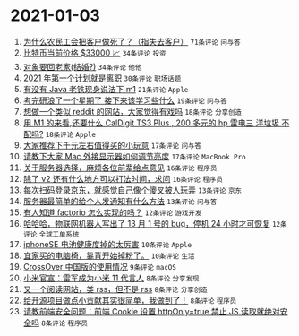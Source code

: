 # 2021-01-03

1. [为什么农民工会把客户做死了？（指失去客户）](https://www.v2ex.com/t/741218) `71条评论` `问与答`
1. [比特币当前价格 $33000 📈](https://www.v2ex.com/t/741190) `34条评论` `投资`
1. [对象要回老家(结婚?)](https://www.v2ex.com/t/741194) `34条评论` `他他`
1. [2021 年第一个计划就是离职](https://www.v2ex.com/t/741147) `30条评论` `职场话题`
1. [有没有 Java 老铁现身说法下 m1](https://www.v2ex.com/t/741149) `21条评论` `Apple`
1. [考完研浪了一个星期了 接下来该学习些什么](https://www.v2ex.com/t/741152) `19条评论` `问与答`
1. [想做一个类似 reddit 的网站，大家觉得有戏吗](https://www.v2ex.com/t/741208) `18条评论` `分享创造`
1. [用 M1 的来看,还要什么 CalDigit TS3 Plus , 200 多元的 hp 雷电三 洋垃圾 不配吗?](https://www.v2ex.com/t/741207) `18条评论` `Apple`
1. [大家推荐下千元左右值得买的小玩意](https://www.v2ex.com/t/741221) `17条评论` `问与答`
1. [请教下大家 Mac 外接显示器如何调节亮度](https://www.v2ex.com/t/741155) `17条评论` `MacBook Pro`
1. [关于服务器选择，麻烦各位前辈给点意见](https://www.v2ex.com/t/741178) `16条评论` `程序员`
1. [除了 v2 还有什么地方可以打法时间，求问](https://www.v2ex.com/t/741168) `16条评论` `程序员`
1. [每次扫码登录京东，就感觉自己像个傻叉被人玩弄](https://www.v2ex.com/t/741220) `13条评论` `京东`
1. [服务器最简单的给个人发通知有什么方法](https://www.v2ex.com/t/741156) `13条评论` `问与答`
1. [有人知道 factorio 怎么实现的吗？](https://www.v2ex.com/t/741181) `12条评论` `游戏开发`
1. [哈哈哈，物联网机器人写出了 13 月 1 号的 bug，停机 24 小时才可恢复](https://www.v2ex.com/t/741161) `12条评论` `全球工单系统`
1. [iphoneSE 电池健康度掉的太厉害](https://www.v2ex.com/t/741251) `10条评论` `Apple`
1. [宜家买的电脑椅，靠背开始掉粉了。](https://www.v2ex.com/t/741187) `10条评论` `生活`
1. [CrossOver 中国版的使用情况](https://www.v2ex.com/t/741175) `9条评论` `macOS`
1. [小米官宣：雷军成为小米 11 代言人](https://www.v2ex.com/t/741252) `8条评论` `分享发现`
1. [又一个阅读网站，类 rss，但不是 rss](https://www.v2ex.com/t/741238) `8条评论` `分享创造`
1. [给开源项目做点小贡献其实很简单，我做到了！](https://www.v2ex.com/t/741234) `8条评论` `程序员`
1. [请教前端安全问题：前端 Cookie 设置 httpOnly=true 禁止 JS 读取就绝对安全吗](https://www.v2ex.com/t/741228) `8条评论` `程序员`

